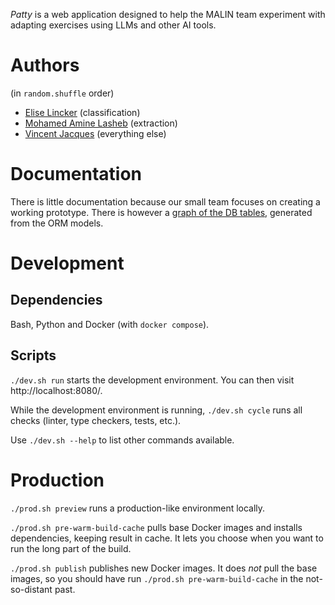 *Patty* is a web application designed to help the MALIN team experiment with adapting exercises using LLMs and other AI tools.

# Authors

(in `random.shuffle` order)

- [Elise Lincker](https://github.com/eliselinc/) (classification)
- [Mohamed Amine Lasheb](https://aminelasheb.github.io/) (extraction)
- [Vincent Jacques](https://vincent-jacques.net/) (everything else)

# Documentation

There is little documentation because our small team focuses on creating a working prototype.
There is however a [graph of the DB tables](backend/generated/db-tables-graph.png), generated from the ORM models.


# Development

## Dependencies

Bash, Python and Docker (with `docker compose`).

## Scripts

`./dev.sh run` starts the development environment. You can then visit http://localhost:8080/.

While the development environment is running, `./dev.sh cycle` runs all checks (linter, type checkers, tests, etc.).

Use `./dev.sh --help` to list other commands available.

# Production

`./prod.sh preview` runs a production-like environment locally.

`./prod.sh pre-warm-build-cache` pulls base Docker images and installs dependencies, keeping result in cache.
It lets you choose when you want to run the long part of the build.

`./prod.sh publish` publishes new Docker images.
It does *not* pull the base images, so you should have run `./prod.sh pre-warm-build-cache` in the not-so-distant past.

